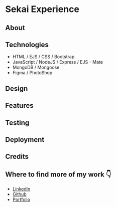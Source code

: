 # Sekai Experience

## About

## Technologies

- HTML / EJS / CSS / Bootstrap
- JavaScript / NodeJS / Express / EJS - Mate
- MongoDB / Mongoose
- Figma / PhotoShop

## Design

## Features

## Testing

## Deployment

## Credits

## Where to find more of my work 👇

- [LinkedIn](https://www.linkedin.com/in/charlotte-stone-web/)
- [Github](https://github.com/Terafora)
- [Portfolio](https://terafora.github.io/Portfolio-Site/)
